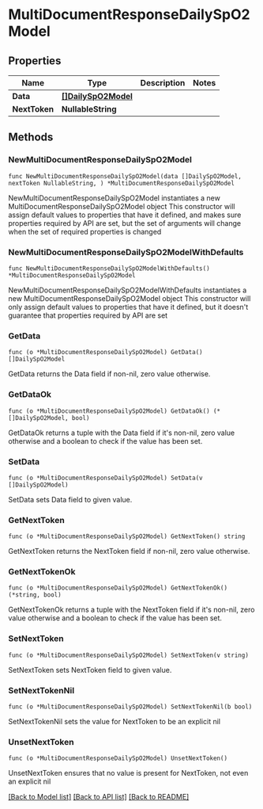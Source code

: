 # MultiDocumentResponseDailySpO2Model

## Properties

Name | Type | Description | Notes
------------ | ------------- | ------------- | -------------
**Data** | [**[]DailySpO2Model**](DailySpO2Model.md) |  | 
**NextToken** | **NullableString** |  | 

## Methods

### NewMultiDocumentResponseDailySpO2Model

`func NewMultiDocumentResponseDailySpO2Model(data []DailySpO2Model, nextToken NullableString, ) *MultiDocumentResponseDailySpO2Model`

NewMultiDocumentResponseDailySpO2Model instantiates a new MultiDocumentResponseDailySpO2Model object
This constructor will assign default values to properties that have it defined,
and makes sure properties required by API are set, but the set of arguments
will change when the set of required properties is changed

### NewMultiDocumentResponseDailySpO2ModelWithDefaults

`func NewMultiDocumentResponseDailySpO2ModelWithDefaults() *MultiDocumentResponseDailySpO2Model`

NewMultiDocumentResponseDailySpO2ModelWithDefaults instantiates a new MultiDocumentResponseDailySpO2Model object
This constructor will only assign default values to properties that have it defined,
but it doesn't guarantee that properties required by API are set

### GetData

`func (o *MultiDocumentResponseDailySpO2Model) GetData() []DailySpO2Model`

GetData returns the Data field if non-nil, zero value otherwise.

### GetDataOk

`func (o *MultiDocumentResponseDailySpO2Model) GetDataOk() (*[]DailySpO2Model, bool)`

GetDataOk returns a tuple with the Data field if it's non-nil, zero value otherwise
and a boolean to check if the value has been set.

### SetData

`func (o *MultiDocumentResponseDailySpO2Model) SetData(v []DailySpO2Model)`

SetData sets Data field to given value.


### GetNextToken

`func (o *MultiDocumentResponseDailySpO2Model) GetNextToken() string`

GetNextToken returns the NextToken field if non-nil, zero value otherwise.

### GetNextTokenOk

`func (o *MultiDocumentResponseDailySpO2Model) GetNextTokenOk() (*string, bool)`

GetNextTokenOk returns a tuple with the NextToken field if it's non-nil, zero value otherwise
and a boolean to check if the value has been set.

### SetNextToken

`func (o *MultiDocumentResponseDailySpO2Model) SetNextToken(v string)`

SetNextToken sets NextToken field to given value.


### SetNextTokenNil

`func (o *MultiDocumentResponseDailySpO2Model) SetNextTokenNil(b bool)`

 SetNextTokenNil sets the value for NextToken to be an explicit nil

### UnsetNextToken
`func (o *MultiDocumentResponseDailySpO2Model) UnsetNextToken()`

UnsetNextToken ensures that no value is present for NextToken, not even an explicit nil

[[Back to Model list]](../README.md#documentation-for-models) [[Back to API list]](../README.md#documentation-for-api-endpoints) [[Back to README]](../README.md)


